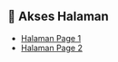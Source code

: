 ## 🚀 Akses Halaman

- [Halaman Page 1](https://ryan-krnwn.github.io/buka-aja/page1)  
- [Halaman Page 2](https://ryan-krnwn.github.io/buka-aja/page2)